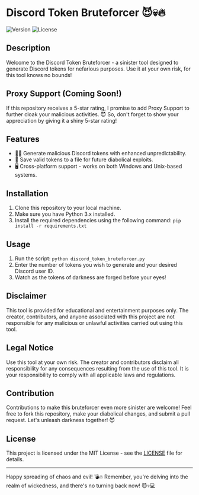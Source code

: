 # Discord Token Bruteforcer 😈💀🔥

![Version](https://img.shields.io/badge/version-1.0-red.svg)
![License](https://img.shields.io/badge/license-MIT-blue.svg)

## Description
Welcome to the Discord Token Bruteforcer - a sinister tool designed to generate Discord tokens for nefarious purposes. Use it at your own risk, for this tool knows no bounds!

## Proxy Support (Coming Soon!)
If this repository receives a 5-star rating, I promise to add Proxy Support to further cloak your malicious activities. 😈 So, don't forget to show your appreciation by giving it a shiny 5-star rating!

## Features
- 🦹‍♂️ Generate malicious Discord tokens with enhanced unpredictability.
- 📝 Save valid tokens to a file for future diabolical exploits.
- 🖥️ Cross-platform support - works on both Windows and Unix-based systems.

## Installation
1. Clone this repository to your local machine.
2. Make sure you have Python 3.x installed.
3. Install the required dependencies using the following command: `pip install -r requirements.txt`
   
## Usage
1. Run the script: `python discord_token_bruteforcer.py`
2. Enter the number of tokens you wish to generate and your desired Discord user ID.
3. Watch as the tokens of darkness are forged before your eyes!

## Disclaimer
This tool is provided for educational and entertainment purposes only. The creator, contributors, and anyone associated with this project are not responsible for any malicious or unlawful activities carried out using this tool.

## Legal Notice
Use this tool at your own risk. The creator and contributors disclaim all responsibility for any consequences resulting from the use of this tool. It is your responsibility to comply with all applicable laws and regulations.

## Contribution
Contributions to make this bruteforcer even more sinister are welcome! Feel free to fork this repository, make your diabolical changes, and submit a pull request. Let's unleash darkness together! 😈

## License
This project is licensed under the MIT License - see the [LICENSE](LICENSE) file for details.

---

Happy spreading of chaos and evil! 💣🔥 Remember, you're delving into the realm of wickedness, and there's no turning back now! 😈💀💻

